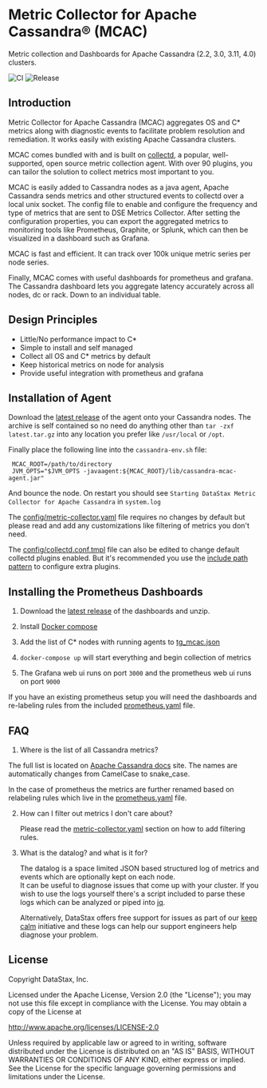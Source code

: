 Metric Collector for Apache Cassandra&reg; (MCAC)
=================================================

Metric collection and Dashboards for Apache Cassandra (2.2, 3.0, 3.11, 4.0) clusters.

![CI](https://github.com/datastax/metric-collector-for-apache-cassandra/workflows/Java%20CI/badge.svg)
![Release](https://github.com/datastax/metric-collector-for-apache-cassandra/workflows/Docker%20Release/badge.svg)
## Introduction

   Metric Collector for Apache Cassandra (MCAC) aggregates OS and C* metrics along with diagnostic events
   to facilitate problem resolution and remediation. It works easily with existing Apache Cassandra clusters.

   MCAC comes bundled with and is built on [collectd](https://collectd.org), a popular, well-supported, open source metric collection agent. 
   With over 90 plugins, you can tailor the solution to collect metrics most important to you.
   
   MCAC is easily added to Cassandra nodes as a java agent, Apache Cassandra sends metrics and other structured events 
   to collectd over a local unix socket.  The config file to enable and configure the frequency and type of metrics that are sent to DSE Metrics Collector. 
   After setting the configuration properties, you can export the aggregated metrics to monitoring tools like Prometheus, Graphite, or Splunk, 
   which can then be visualized in a dashboard such as Grafana.
       
   MCAC is fast and efficient.  It can track over 100k unique metric series per node series. 
     
   Finally, MCAC comes with useful dashboards for prometheus and grafana.  The Cassandra dashboard
   lets you aggregate latency accurately across all nodes, dc or rack. Down to an individual table.   
     
## Design Principles
  * Little/No performance impact to C* 
  * Simple to install and self managed
  * Collect all OS and C* metrics by default
  * Keep historical metrics on node for analysis
  * Provide useful integration with prometheus and grafana
      
## Installation of Agent
    
 Download the [latest release]() of the agent onto your Cassandra nodes.
 The archive is self contained so no need do anything other than `tar -zxf latest.tar.gz` 
 into any location you prefer like `/usr/local` or `/opt`.

 Finally place the following line into the `cassandra-env.sh` file:
     
     MCAC_ROOT=/path/to/directory 
     JVM_OPTS="$JVM_OPTS -javaagent:${MCAC_ROOT}/lib/cassandra-mcac-agent.jar"

 And bounce the node.  On restart you should see `Starting DataStax Metric Collector for Apache Cassandra` in `system.log` 

 The [config/metric-collector.yaml](config/metrics-collector.yaml) file requires no changes by default but please read and add any customizations like
 filtering of metrics you don't need. 
 
 The [config/collectd.conf.tmpl](config/collectd.conf.tmpl) file can also be edited to change default collectd plugins enabled.  But it's recommended
 you use the [include path pattern](https://collectd.org/documentation/manpages/collectd.conf.5.shtml#include_path_pattern) 
 to configure extra plugins.

## Installing the Prometheus Dashboards

 1. Download the [latest release]() of the dashboards and unzip.
 
 2. Install [Docker compose](https://docs.docker.com/compose/install/)
 
 3. Add the list of C* nodes with running agents to [tg_mcac.json](dashboards/prometheus/tg_mcac.json)
  
 4. `docker-compose up` will start everything and begin collection of metrics

 5. The Grafana web ui runs on port `3000` and the prometheus web ui runs on port `9000`
     
 If you have an existing prometheus setup you will need the dashboards and re-labeling rules from the
 included [prometheus.yaml](dashboards/prometheus/prometheus.yaml) file.
## FAQ
  1. Where is the list of all Cassandra metrics?
  
  The full list is located on [Apache Cassandra docs](https://cassandra.apache.org/doc/latest/operating/metrics.html) site.
  The names are automatically changes from CamelCase to snake_case.
  
  In the case of prometheus the metrics are further renamed based on relabeling rules which live in the 
  [prometheus.yaml](dashboards/prometheus/prometheus.yaml) file.
  
  2. How can I filter out metrics I don't care about?
     
     Please read the [metric-collector.yaml](config/metrics-collector.yaml) section on how to add filtering rules.
  
  3. What is the datalog? and what is it for?
      
     The datalog is a space limited JSON based structured log of metrics and events which are optionally kept on each node.  
     It can be useful to diagnose issues that come up with your cluster.  If you wish to use the logs yourself
     there's a script included to parse these logs which can be analyzed or piped into [jq](https://stedolan.github.io/jq/).
     
     Alternatively, DataStax offers free support for issues as part of our [keep calm](https://www.datastax.com/keepcalm) 
     initiative and these logs can help our support engineers help diagnose your problem.
          
## License

Copyright DataStax, Inc.

Licensed under the Apache License, Version 2.0 (the "License"); you may not use this file except in compliance with the License. You may obtain a copy of the License at

http://www.apache.org/licenses/LICENSE-2.0

Unless required by applicable law or agreed to in writing, software distributed under the License is distributed on an "AS IS" BASIS, WITHOUT WARRANTIES OR CONDITIONS OF ANY KIND, either express or implied. See the License for the specific language governing permissions and limitations under the License.

